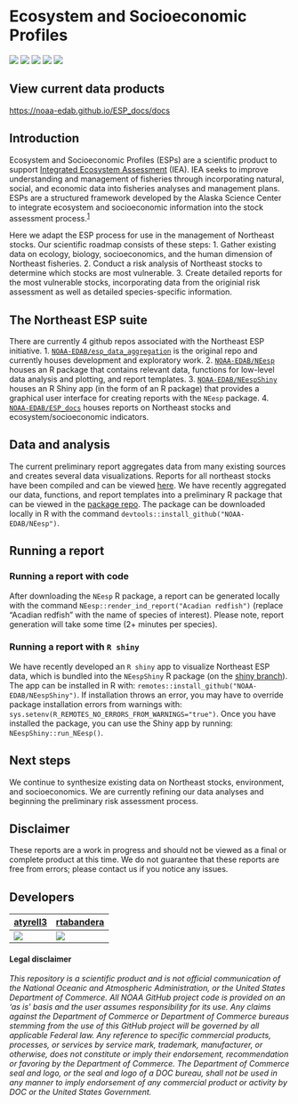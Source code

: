 # Ecosystem and Socioeconomic Profiles

[![](https://img.shields.io/github/last-commit/NOAA-EDAB/esp_data_aggregation.svg)](https://github.com/NOAA-EDAB/esp_data_aggregation/commits/main)
![](https://img.shields.io/badge/repo%20size-1.59%20GB-blue.svg)
[![](https://github.com/NOAA-EDAB/esp_data_aggregation/workflows/gitleaks/badge.svg)](https://github.com/NOAA-EDAB/esp_data_aggregation/actions/workflows/secretScan.yml)
[![](https://github.com/NOAA-EDAB/esp_data_aggregation/workflows/Indicator%20Reports%20(development)/badge.svg)](https://github.com/NOAA-EDAB/esp_data_aggregation/actions/workflows/render_indicator_reports_dev.yaml)
[![](https://github.com/NOAA-EDAB/esp_data_aggregation/workflows/Regression%20Reports%20(development)/badge.svg)](https://github.com/NOAA-EDAB/esp_data_aggregation/actions/workflows/render_regression_reports_dev.yaml)

## View current data products

<https://noaa-edab.github.io/ESP_docs/docs>

## Introduction

Ecosystem and Socioeconomic Profiles (ESPs) are a scientific product to
support [Integrated Ecosystem
Assessment](https://www.integratedecosystemassessment.noaa.gov/) (IEA).
IEA seeks to improve understanding and management of fisheries through
incorporating natural, social, and economic data into fisheries analyses
and management plans. ESPs are a structured framework developed by the
Alaska Science Center to integrate ecosystem and socioeconomic
information into the stock assessment
process.<sup>[1](https://meetings.npfmc.org/CommentReview/DownloadFile?p=8f5233fb-3b62-4571-9b49-8bb7ce675916.pdf&fileName=ESP_Shotwell.pdf)</sup>

Here we adapt the ESP process for use in the management of Northeast
stocks. Our scientific roadmap consists of these steps: 1. Gather
existing data on ecology, biology, socioeconomics, and the human
dimension of Northeast fisheries. 2. Conduct a risk analysis of
Northeast stocks to determine which stocks are most vulnerable. 3.
Create detailed reports for the most vulnerable stocks, incorporating
data from the originial risk assessment as well as detailed
species-specific information.

## The Northeast ESP suite

There are currently 4 github repos associated with the Northeast ESP
initiative. 1.
[`NOAA-EDAB/esp_data_aggregation`](https://github.com/NOAA-EDAB/esp_data_aggregation)
is the original repo and currently houses development and exploratory
work. 2. [`NOAA-EDAB/NEesp`](https://github.com/NOAA-EDAB/NEesp) houses
an R package that contains relevant data, functions for low-level data
analysis and plotting, and report templates. 3.
[`NOAA-EDAB/NEespShiny`](https://github.com/NOAA-EDAB/NEespShiny) houses
an R Shiny app (in the form of an R package) that provides a graphical
user interface for creating reports with the `NEesp` package. 4.
[`NOAA-EDAB/ESP_docs`](https://github.com/NOAA-EDAB/ESP_docs) houses
reports on Northeast stocks and ecosystem/socioeconomic indicators.

## Data and analysis

The current preliminary report aggregates data from many existing
sources and creates several data visualizations. Reports for all
northeast stocks have been compiled and can be viewed
[here](https://noaa-edab.github.io/ESP_docs/docs). We have recently
aggregated our data, functions, and report templates into a preliminary
R package that can be viewed in the [package
repo](https://github.com/NOAA-EDAB/NEesp). The package can be downloaded
locally in R with the command
`devtools::install_github("NOAA-EDAB/NEesp")`.

## Running a report

### Running a report with code

After downloading the `NEesp` R package, a report can be generated
locally with the command `NEesp::render_ind_report("Acadian redfish")`
(replace “Acadian redfish” with the name of species of interest). Please
note, report generation will take some time (2+ minutes per species).

### Running a report with `R shiny`

We have recently developed an `R shiny` app to visualize Northeast ESP
data, which is bundled into the `NEespShiny` R package (on the [shiny
branch](https://github.com/NOAA-EDAB/esp_data_aggregation/tree/package)).
The app can be installed in R with:
`remotes::install_github("NOAA-EDAB/NEespShiny")`. If installation
throws an error, you may have to override package installation errors
from warnings with:
`sys.setenv(R_REMOTES_NO_ERRORS_FROM_WARNINGS="true")`. Once you have
installed the package, you can use the Shiny app by running:
`NEespShiny::run_NEesp()`.

## Next steps

We continue to synthesize existing data on Northeast stocks,
environment, and socioeconomics. We are currently refining our data
analyses and beginning the preliminary risk assessment process.

## Disclaimer

These reports are a work in progress and should not be viewed as a final
or complete product at this time. We do not guarantee that these reports
are free from errors; please contact us if you notice any issues.

## Developers

<table>
<thead>
<tr class="header">
<th><a href="https://github.com/atyrell3">atyrell3</a></th>
<th><a href="https://github.com/rtabandera">rtabandera</a></th>
</tr>
</thead>
<tbody>
<tr class="odd">
<td><a href="https://github.com/atyrell3"><img src="https://avatars.githubusercontent.com/u/77738923?s=100&amp;u=92e54f60ca179f3e41c1a3610fb3ecdb9e233434&amp;v=4" /></a></td>
<td><a href="https://github.com/rtabandera"><img src="https://avatars.githubusercontent.com/u/64960823?s=100&amp;u=ea5abeca602e43d461e964fe8283f703aef63c61&amp;v=4" /></a></td>
</tr>
</tbody>
</table>

#### Legal disclaimer

*This repository is a scientific product and is not official
communication of the National Oceanic and Atmospheric Administration, or
the United States Department of Commerce. All NOAA GitHub project code
is provided on an ‘as is’ basis and the user assumes responsibility for
its use. Any claims against the Department of Commerce or Department of
Commerce bureaus stemming from the use of this GitHub project will be
governed by all applicable Federal law. Any reference to specific
commercial products, processes, or services by service mark, trademark,
manufacturer, or otherwise, does not constitute or imply their
endorsement, recommendation or favoring by the Department of Commerce.
The Department of Commerce seal and logo, or the seal and logo of a DOC
bureau, shall not be used in any manner to imply endorsement of any
commercial product or activity by DOC or the United States Government.*
